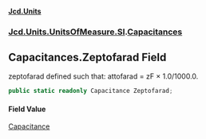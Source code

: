 #### [Jcd.Units](index 'index')
### [Jcd.Units.UnitsOfMeasure.SI](Jcd.Units.UnitsOfMeasure.SI 'Jcd.Units.UnitsOfMeasure.SI').[Capacitances](Capacitances 'Jcd.Units.UnitsOfMeasure.SI.Capacitances')

## Capacitances.Zeptofarad Field

zeptofarad defined such that: attofarad = zF × 1.0/1000.0.

```csharp
public static readonly Capacitance Zeptofarad;
```

#### Field Value
[Capacitance](Capacitance 'Jcd.Units.UnitTypes.Capacitance')
